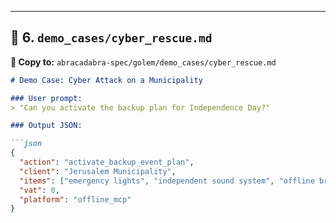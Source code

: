 ---

## 🔐 6. `demo_cases/cyber_rescue.md`

**📍 Copy to:** `abracadabra-spec/golem/demo_cases/cyber_rescue.md`

```markdown
# Demo Case: Cyber Attack on a Municipality

### User prompt:
> "Can you activate the backup plan for Independence Day?"

### Output JSON:

```json
{
  "action": "activate_backup_event_plan",
  "client": "Jerusalem Municipality",
  "items": ["emergency lights", "independent sound system", "offline broadcast unit"],
  "vat": 0,
  "platform": "offline_mcp"
}
